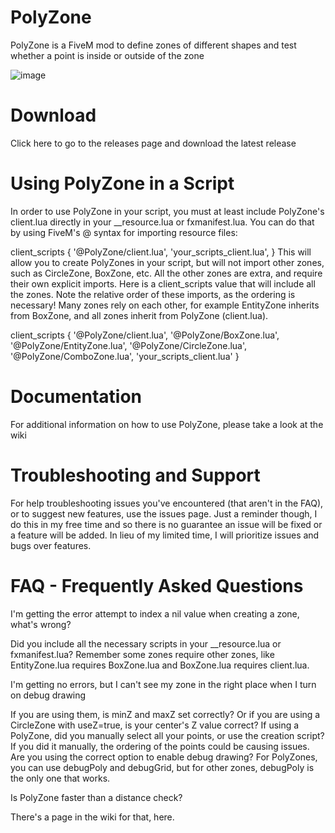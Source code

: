 # PolyZone
PolyZone is a FiveM mod to define zones of different shapes and test whether a point is inside or outside of the zone

![image](https://github.com/user-attachments/assets/b3d28593-5f71-4cee-ab2e-563d5ec050fa)


# Download
Click here to go to the releases page and download the latest release

# Using PolyZone in a Script
In order to use PolyZone in your script, you must at least include PolyZone's client.lua directly in your __resource.lua or fxmanifest.lua. You can do that by using FiveM's @ syntax for importing resource files:

client_scripts {
    '@PolyZone/client.lua',
    'your_scripts_client.lua',
}
This will allow you to create PolyZones in your script, but will not import other zones, such as CircleZone, BoxZone, etc. All the other zones are extra, and require their own explicit imports. Here is a client_scripts value that will include all the zones. Note the relative order of these imports, as the ordering is necessary! Many zones rely on each other, for example EntityZone inherits from BoxZone, and all zones inherit from PolyZone (client.lua).

client_scripts {
  '@PolyZone/client.lua',
  '@PolyZone/BoxZone.lua',
  '@PolyZone/EntityZone.lua',
  '@PolyZone/CircleZone.lua',
  '@PolyZone/ComboZone.lua',
  'your_scripts_client.lua'
}
# Documentation
For additional information on how to use PolyZone, please take a look at the wiki

# Troubleshooting and Support
For help troubleshooting issues you've encountered (that aren't in the FAQ), or to suggest new features, use the issues page. Just a reminder though, I do this in my free time and so there is no guarantee an issue will be fixed or a feature will be added. In lieu of my limited time, I will prioritize issues and bugs over features.

# FAQ - Frequently Asked Questions
I'm getting the error attempt to index a nil value when creating a zone, what's wrong?

Did you include all the necessary scripts in your __resource.lua or fxmanifest.lua? Remember some zones require other zones, like EntityZone.lua requires BoxZone.lua and BoxZone.lua requires client.lua.

I'm getting no errors, but I can't see my zone in the right place when I turn on debug drawing

If you are using them, is minZ and maxZ set correctly? Or if you are using a CircleZone with useZ=true, is your center's Z value correct? If using a PolyZone, did you manually select all your points, or use the creation script? If you did it manually, the ordering of the points could be causing issues. Are you using the correct option to enable debug drawing? For PolyZones, you can use debugPoly and debugGrid, but for other zones, debugPoly is the only one that works.

Is PolyZone faster than a distance check?

There's a page in the wiki for that, here.
